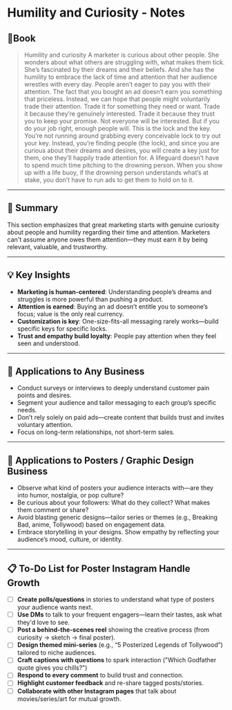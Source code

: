# Humility and Curiosity - Notes
## 📔Book
>Humility and curiosity A marketer is curious about other people. She wonders about what others are struggling with, what makes them tick. She’s fascinated by their dreams and their beliefs. And she has the humility to embrace the lack of time and attention that her audience wrestles with every day. People aren’t eager to pay you with their attention. The fact that you bought an ad doesn’t earn you something that priceless. Instead, we can hope that people might voluntarily trade their attention. Trade it for something they need or want. Trade it because they’re genuinely interested. Trade it because they trust you to keep your promise. Not everyone will be interested. But if you do your job right, enough people will. This is the lock and the key. You’re not running around grabbing every conceivable lock to try out your key. Instead, you’re finding people (the lock), and since you are curious about their dreams and desires, you will create a key just for them, one they’ll happily trade attention for. A lifeguard doesn’t have to spend much time pitching to the drowning person. When you show up with a life buoy, if the drowning person understands what’s at stake, you don’t have to run ads to get them to hold on to it.

---
## 📌 **Summary**

This section emphasizes that great marketing starts with genuine curiosity about people and humility regarding their time and attention. Marketers can't assume anyone owes them attention—they must earn it by being relevant, valuable, and trustworthy.

---
## 💡 **Key Insights**

- **Marketing is human-centered**: Understanding people’s dreams and struggles is more powerful than pushing a product.
- **Attention is earned**: Buying an ad doesn’t entitle you to someone’s focus; value is the only real currency.
- **Customization is key**: One-size-fits-all messaging rarely works—build specific keys for specific locks.
- **Trust and empathy build loyalty**: People pay attention when they feel seen and understood.
---
## 🧩 **Applications to Any Business**

- Conduct surveys or interviews to deeply understand customer pain points and desires.
- Segment your audience and tailor messaging to each group’s specific needs.
- Don’t rely solely on paid ads—create content that builds trust and invites voluntary attention.
- Focus on long-term relationships, not short-term sales.
---
## 🎨 **Applications to Posters / Graphic Design Business**

- Observe what kind of posters your audience interacts with—are they into humor, nostalgia, or pop culture?
- Be curious about your followers: What do they collect? What makes them comment or share?
- Avoid blasting generic designs—tailor series or themes (e.g., Breaking Bad, anime, Tollywood) based on engagement data.
- Embrace storytelling in your designs. Show empathy by reflecting your audience’s mood, culture, or identity.

---
## 📋 To-Do List for Poster Instagram Handle Growth
- [ ] **Create polls/questions** in stories to understand what type of posters your audience wants next.
- [ ] **Use DMs** to talk to your frequent engagers—learn their tastes, ask what they'd love to see.
- [ ] **Post a behind-the-scenes reel** showing the creative process (from curiosity → sketch → final poster).
- [ ] **Design themed mini-series** (e.g., “5 Posterized Legends of Tollywood”) tailored to niche audiences.
- [ ] **Craft captions with questions** to spark interaction ("Which Godfather quote gives you chills?")
- [ ] **Respond to every comment** to build trust and connection.
- [ ] **Highlight customer feedback** and re-share tagged posts/stories.
- [ ] **Collaborate with other Instagram pages** that talk about movies/series/art for mutual growth.
